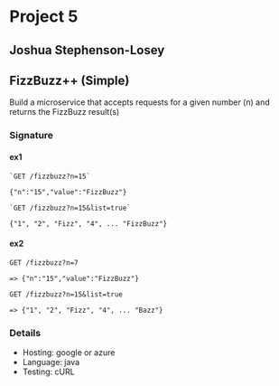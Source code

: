 # Project 5

## Joshua Stephenson-Losey

## FizzBuzz++ (Simple)

Build a microservice that accepts requests for a given number (n) and returns the FizzBuzz result(s)

### Signature

#### ex1

    `GET /fizzbuzz?n=15`

    {"n":"15","value":"FizzBuzz"}

    `GET /fizzbuzz?n=15&list=true`

    {"1", "2", "Fizz", "4", ... "FizzBuzz"}

#### ex2

    GET /fizzbuzz?n=7

    => {"n":"15","value":"FizzBuzz"}

    GET /fizzbuzz?n=15&list=true

    => {"1", "2", "Fizz", "4", ... "Bazz"}

### Details

- Hosting: google or azure
- Language: java
- Testing: cURL
